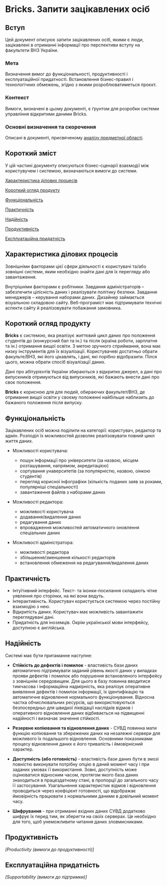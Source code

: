 # Bricks. Запити зацікавлених осіб

## Вступ
Цей документ описуює запити зацікавлених осіб, якими є люди, зацікавлені в отриманні інформації про перспективи вступу на факультети ВНЗ України.

### Мета 
Визначення вимог до функціональності, продуктивності і експлуатаційної придатності. Встановлення бізнес-правил і технологічних обмежень, згідно з якими розроблюватиметься проєкт.

### Контекст
Вимоги, визначені в цьому документі, є ґрунтом для розробки системи управління відкритими даними Bricks.

### Основні визначення та скорочення
Описані в документі, присвяченому [аналізу предметної області](state-of-the-art.md).

## Короткий зміст
У цій частині документу описуються бізнес-сценарії взаємодії між користувучем і системою, визначаються вимоги до системи.

[Характеристика ділових процесів](#description)

[Короткий огляд продукту](#insight)

[Функціональність](#functionality)

[Практичність](#practicality)

[Надійність](#reliability)

[Продуктивність](#productivity)

[Експлуатаційна придатність](#supportability)

## <a name="description">Характеристика ділових процесів</a>

Зовнішніми факторами цієї сфери діяльності є користувачі та/або зовнішні системи, яким необхідно знайти дані для їх перегляду або завантаження.

Внутрішніми факторами є робітники. Завдання адміністраторів – забезпечити цілісність даних і реалізувати політику безпеки. Завдання менеджерів – керування наборами даних.
Дизайнер займається візуальною складовою сайту. Веб-програміст має підтримувати технічні аспекти сайту й реалізовувати побажання замовника.


## <a name="insight">Короткий огляд продукту</a>

**Bricks** є системою, яка реалізує життєвий цикл даних про положення студентів до (конкурсний бал та ін.) та після (країна роботи, зарплатня та ін.) отримання вищої освіти. З метою зручного сприймання, вона має низку інструментів для їх візуалізації. Користувачеві достатньо обрати факульте/ВНЗ, які його цікавлять, і дані, які порібно відобразити. Пілся цього, можна обрати спосіб візуалізації даних.

Дані про абітурієнтів України збираються з відкритих джерел, а дані про випускників отримуються від випускників, які бажають внести дані про своє положення.

**Bricks** є корисною для для людей, обираючих факультет/ВНЗ, де отримання вищої освіти у своєму положенні найбільше наблизить до бажаного положення після випуску.

## <a name="functionality">Функціональність</a>

Зацікавлених осіб можна поділити на категорії: користувач, редактор та адмін. Розподіл їх можливостей дозволяє реалізовувати повний цикл життя даних.

* Можливості користувача:
  * пошук інформації про університети (за назвою, місцем розташування, напрямом, акредитацією)
  * сортування унаверситетів (за популярністю, назвою, оінкою студентів)
  * перегляд корисної інфографіки (кількість поданих заяв за роками, популярніші спеціальності)
  * завантаження файлів з наборами даних
    
* Можливості редактора:
  * можливості користувача
  * додавання/видалення даних
  * редагування даних
  * впровадження можливостей автоматичного оновлення спеціальних даних
    
* Можливості адміністратора:
  * можливості редактора
  * збільшення/зменшення кількості редакторів
  * встановлення обмеження на редагування/видалення даних

## <a name="practicality">Практичність</a>

* Інтуїтивний інтерфейс. Текст- та іконки-посилання складають чітке уявлення про сторінки, на які вони ведуть.
* Інтерактивінсть. Користувач користується системою через постійну взаємодію з нею.
* Відкритість даних. Користувач має можливість завантажити переглядувані дані.
* Придатність для іноземців. Окрім української мови інтерфейсу, доступною є англійська.

## <a name="reliability">Надійність</a>

Системі має бути притаманне наступне:

* **Стійкість до дефектів і помилок** - властивість бази даних автоматично підтримувати заданий рівень якості даних у випадках прояви дефектів і помилок або порушення встановленого інтерфейсу з зовнішнім середовищем. Для цього в базу повинна вводитися тимчасова і інформаційна надмірність, яка реалізує оперативне виявлення дефектів і помилок інформації, їх ідентифікацію та автоматичне відновлення нормального функціонування. Відносна частка обчислювальних ресурсів, що використовуються безпосередньо для швидкої ліквідації наслідків відмов і оперативного відновлення даних відбивається на підвищенні надійності і визначає значення стійкості.

* **Резервне копіювання та відновлення даних** - СУВД повинна мати функцію копіювання та збережених даних на незалежні сервери для можливого їх подальшого відновлення. Основними показниками процесу відновлення даних є його тривалість і ймовірнісний характер. 

* **Доступність (або готовність)** - властивість бази даних бути в змозі повністю виконувати потрібну опцію в даний момент часу і при заданих умовах її використання. Зовні, доступність може оцінюватися відносним часом, протягом якого база даних знаходиться в працездатному стані, в пропорції до загального часу її застосування. Узагальнення характеристик відмов і відновлення проводиться через коефіцієнт готовності, що відображає ймовірність працювати з нормальними даними в довільний момент часу.

* **Шифрування** - при отриманні вхідних даних СУВД додатково шифрує їх перед тим, як зберегти на своїх серверах. Це необхідно для того, щоб унеможливити читання даних зловмисниками.

## <a name="productivity">Продуктивність</a>

*[Productivity (вимоги до продуктивності)]*

## <a name="supportability">Експлуатаційна придатність</a>

*[Supportability (вимоги до підтримки)]*
